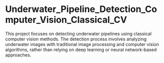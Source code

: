 # Underwater_Pipeline_Detection_Computer_Vision_Classical_CV
This project focuses on detecting underwater pipelines using classical computer vision methods. The detection process involves analyzing underwater images with traditional image processing and computer vision algorithms, rather than relying on deep learning or neural network-based approaches.
